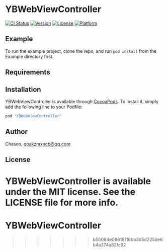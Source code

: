 # YBWebViewController

[![CI Status](http://img.shields.io/travis/Chason/YBWebViewController.svg?style=flat)](https://travis-ci.org/Chason/YBWebViewController)
[![Version](https://img.shields.io/cocoapods/v/YBWebViewController.svg?style=flat)](http://cocoapods.org/pods/YBWebViewController)
[![License](https://img.shields.io/cocoapods/l/YBWebViewController.svg?style=flat)](http://cocoapods.org/pods/YBWebViewController)
[![Platform](https://img.shields.io/cocoapods/p/YBWebViewController.svg?style=flat)](http://cocoapods.org/pods/YBWebViewController)

## Example

To run the example project, clone the repo, and run `pod install` from the Example directory first.

## Requirements

## Installation

YBWebViewController is available through [CocoaPods](http://cocoapods.org). To install
it, simply add the following line to your Podfile:

```ruby
pod "YBWebViewController"
```

## Author

Chason, qoakzmxncb@qq.com

## License

YBWebViewController is available under the MIT license. See the LICENSE file for more info.
=======
# YBWebViewController
>>>>>>> b56084e08618f16bb3d5d225de6b4a374a82fc92
